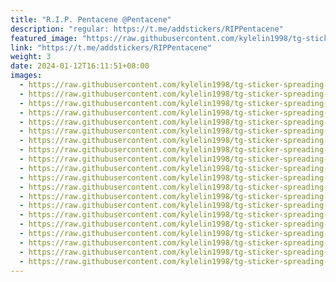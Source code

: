 ```yaml
---
title: "R.I.P. Pentacene @Pentacene"
description: "regular: https://t.me/addstickers/RIPPentacene"
featured_image: "https://raw.githubusercontent.com/kylelin1998/tg-sticker-spreading-worldwide-images/main/img/3ea5377b-6e62-4605-b133-acc8578d8d82.jpg"
link: "https://t.me/addstickers/RIPPentacene"
weight: 3
date: 2024-01-12T16:11:51+08:00
images:
  - https://raw.githubusercontent.com/kylelin1998/tg-sticker-spreading-worldwide-images/main/img/3ea5377b-6e62-4605-b133-acc8578d8d82.jpg
  - https://raw.githubusercontent.com/kylelin1998/tg-sticker-spreading-worldwide-images/main/img/7e7ce6d6-609d-4e20-8732-85b42f933b57.jpg
  - https://raw.githubusercontent.com/kylelin1998/tg-sticker-spreading-worldwide-images/main/img/7e93c488-cd18-400f-b012-a934831d19c0.jpg
  - https://raw.githubusercontent.com/kylelin1998/tg-sticker-spreading-worldwide-images/main/img/f759de81-7133-4998-b61e-fca585107803.jpg
  - https://raw.githubusercontent.com/kylelin1998/tg-sticker-spreading-worldwide-images/main/img/d174cff0-2e80-40fe-bb38-39ec8af54fa9.jpg
  - https://raw.githubusercontent.com/kylelin1998/tg-sticker-spreading-worldwide-images/main/img/f5992ab1-2ce6-44f2-82dd-fa545a352b07.jpg
  - https://raw.githubusercontent.com/kylelin1998/tg-sticker-spreading-worldwide-images/main/img/4fcfd247-a170-44e3-9ddf-ee408c28d781.jpg
  - https://raw.githubusercontent.com/kylelin1998/tg-sticker-spreading-worldwide-images/main/img/693c530d-b377-4bff-9a0d-0e4d21834ab5.jpg
  - https://raw.githubusercontent.com/kylelin1998/tg-sticker-spreading-worldwide-images/main/img/eb99e1e9-c44f-48a6-9363-fdee20badbe0.jpg
  - https://raw.githubusercontent.com/kylelin1998/tg-sticker-spreading-worldwide-images/main/img/07b2d5ba-5cb9-469b-be0c-988204373dc8.jpg
  - https://raw.githubusercontent.com/kylelin1998/tg-sticker-spreading-worldwide-images/main/img/5381dd98-fb7c-4406-a980-359796baadfd.jpg
  - https://raw.githubusercontent.com/kylelin1998/tg-sticker-spreading-worldwide-images/main/img/daba7a17-f460-4aa0-aecf-d07b839a4958.jpg
  - https://raw.githubusercontent.com/kylelin1998/tg-sticker-spreading-worldwide-images/main/img/9a5ba00f-a452-4e04-88c3-5f0296a1445c.jpg
  - https://raw.githubusercontent.com/kylelin1998/tg-sticker-spreading-worldwide-images/main/img/e06e7f35-03d7-4297-8ccd-451caa32c335.jpg
  - https://raw.githubusercontent.com/kylelin1998/tg-sticker-spreading-worldwide-images/main/img/04907474-9b1b-4a87-bcb6-628e4f153e14.jpg
  - https://raw.githubusercontent.com/kylelin1998/tg-sticker-spreading-worldwide-images/main/img/65f8c0ef-0210-45b5-9394-4997d2d15b34.jpg
  - https://raw.githubusercontent.com/kylelin1998/tg-sticker-spreading-worldwide-images/main/img/6dcc7a31-e039-4088-a281-149ce004c985.jpg
  - https://raw.githubusercontent.com/kylelin1998/tg-sticker-spreading-worldwide-images/main/img/237a918d-e16f-4c10-97b5-d531ed43d131.jpg
  - https://raw.githubusercontent.com/kylelin1998/tg-sticker-spreading-worldwide-images/main/img/aeb0d8e0-dfec-4afe-b8fa-343b7062055e.jpg
  - https://raw.githubusercontent.com/kylelin1998/tg-sticker-spreading-worldwide-images/main/img/43f08f56-841c-4b34-ba40-aa064f23cf22.jpg
---
```

